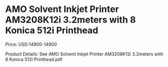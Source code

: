 # AMO Solvent Inkjet Printer AM3208K12i 3.2meters with 8 Konica 512i Printhead

Price: USD:14900-14900

Product Details: See AMO Solvent Inkjet Printer AM3208K12i 3.2meters with 8 Konica 512i Printhead.pdf